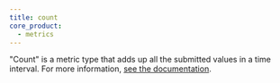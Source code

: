 ```yaml
---
title: count
core_product:
  - metrics
---
```

"Count" is a metric type that adds up all the submitted values in a time interval.
For more information, <a href="/metrics/#metric-types">see the documentation</a>.